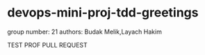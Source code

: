 # devops-mini-proj-tdd-greetings

group number: 21
authors: Budak Melik,Layach Hakim

TEST PROF PULL REQUEST
